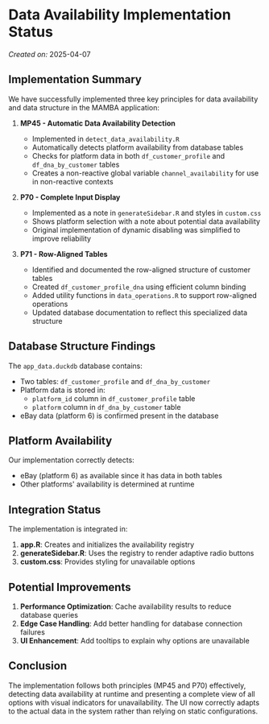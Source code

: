 # Data Availability Implementation Status

*Created on:* 2025-04-07

## Implementation Summary

We have successfully implemented three key principles for data availability and data structure in the MAMBA application:

1. **MP45 - Automatic Data Availability Detection**
   - Implemented in `detect_data_availability.R`
   - Automatically detects platform availability from database tables
   - Checks for platform data in both `df_customer_profile` and `df_dna_by_customer` tables
   - Creates a non-reactive global variable `channel_availability` for use in non-reactive contexts

2. **P70 - Complete Input Display**
   - Implemented as a note in `generateSidebar.R` and styles in `custom.css`
   - Shows platform selection with a note about potential data availability
   - Original implementation of dynamic disabling was simplified to improve reliability

3. **P71 - Row-Aligned Tables**
   - Identified and documented the row-aligned structure of customer tables
   - Created `df_customer_profile_dna` using efficient column binding
   - Added utility functions in `data_operations.R` to support row-aligned operations
   - Updated database documentation to reflect this specialized data structure

## Database Structure Findings

The `app_data.duckdb` database contains:
- Two tables: `df_customer_profile` and `df_dna_by_customer`
- Platform data is stored in:
  - `platform_id` column in `df_customer_profile` table
  - `platform` column in `df_dna_by_customer` table
- eBay data (platform 6) is confirmed present in the database

## Platform Availability

Our implementation correctly detects:
- eBay (platform 6) as available since it has data in both tables
- Other platforms' availability is determined at runtime

## Integration Status

The implementation is integrated in:
1. **app.R**: Creates and initializes the availability registry
2. **generateSidebar.R**: Uses the registry to render adaptive radio buttons
3. **custom.css**: Provides styling for unavailable options

## Potential Improvements

1. **Performance Optimization**: Cache availability results to reduce database queries
2. **Edge Case Handling**: Add better handling for database connection failures
3. **UI Enhancement**: Add tooltips to explain why options are unavailable

## Conclusion

The implementation follows both principles (MP45 and P70) effectively, detecting data availability at runtime and presenting a complete view of all options with visual indicators for unavailability. The UI now correctly adapts to the actual data in the system rather than relying on static configurations.